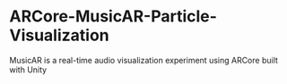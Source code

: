 # ARCore-MusicAR-Particle-Visualization
MusicAR is a real-time audio visualization experiment using ARCore built with Unity
